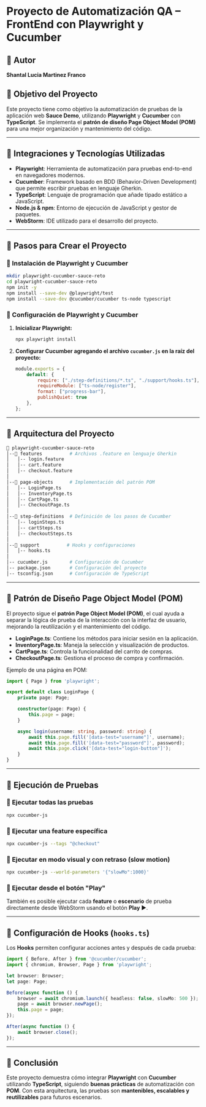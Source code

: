 # Proyecto de Automatización QA – FrontEnd con Playwright y Cucumber

## 📌 Autor
**Shantal Lucia Martinez Franco**

## 📌 Objetivo del Proyecto
Este proyecto tiene como objetivo la automatización de pruebas de la aplicación web **Sauce Demo**, utilizando **Playwright** y **Cucumber** con **TypeScript**. Se implementa el **patrón de diseño Page Object Model (POM)** para una mejor organización y mantenimiento del código.

---

## 📌 Integraciones y Tecnologías Utilizadas

- **Playwright**: Herramienta de automatización para pruebas end-to-end en navegadores modernos.
- **Cucumber**: Framework basado en BDD (Behavior-Driven Development) que permite escribir pruebas en lenguaje Gherkin.
- **TypeScript**: Lenguaje de programación que añade tipado estático a JavaScript.
- **Node.js & npm**: Entorno de ejecución de JavaScript y gestor de paquetes.
- **WebStorm**: IDE utilizado para el desarrollo del proyecto.

---

## 📌 Pasos para Crear el Proyecto

### 🔹 Instalación de Playwright y Cucumber
```sh
mkdir playwright-cucumber-sauce-reto
cd playwright-cucumber-sauce-reto
npm init -y
npm install --save-dev @playwright/test
npm install --save-dev @cucumber/cucumber ts-node typescript
```

### 🔹 Configuración de Playwright y Cucumber

1. **Inicializar Playwright:**
   ```sh
   npx playwright install
   ```

2. **Configurar Cucumber agregando el archivo `cucumber.js` en la raíz del proyecto:**
   ```js
   module.exports = {
       default: {
           require: ["./step-definitions/*.ts", "./support/hooks.ts"],
           requireModule: ["ts-node/register"],
           format: ["progress-bar"],
           publishQuiet: true
       },
   };
   ```

---

## 📌 Arquitectura del Proyecto

```sh
📂 playwright-cucumber-sauce-reto
│--📂 features          # Archivos .feature en lenguaje Gherkin
│   │-- login.feature
│   │-- cart.feature
│   │-- checkout.feature
│
│--📂 page-objects      # Implementación del patrón POM
│   │-- LoginPage.ts
│   │-- InventoryPage.ts
│   │-- CartPage.ts
│   │-- CheckoutPage.ts
│
│--📂 step-definitions  # Definición de los pasos de Cucumber
│   │-- loginSteps.ts
│   │-- cartSteps.ts
│   │-- checkoutSteps.ts
│
│--📂 support          # Hooks y configuraciones
│   │-- hooks.ts
│
│-- cucumber.js        # Configuración de Cucumber
│-- package.json       # Configuración del proyecto
│-- tsconfig.json      # Configuración de TypeScript
```

---

## 📌 Patrón de Diseño **Page Object Model (POM)**

El proyecto sigue el **patrón Page Object Model (POM)**, el cual ayuda a separar la lógica de prueba de la interacción con la interfaz de usuario, mejorando la reutilización y el mantenimiento del código.

- **LoginPage.ts**: Contiene los métodos para iniciar sesión en la aplicación.
- **InventoryPage.ts**: Maneja la selección y visualización de productos.
- **CartPage.ts**: Controla la funcionalidad del carrito de compras.
- **CheckoutPage.ts**: Gestiona el proceso de compra y confirmación.

Ejemplo de una página en POM:
```ts
import { Page } from 'playwright';

export default class LoginPage {
    private page: Page;

    constructor(page: Page) {
        this.page = page;
    }

    async login(username: string, password: string) {
        await this.page.fill('[data-test="username"]', username);
        await this.page.fill('[data-test="password"]', password);
        await this.page.click('[data-test="login-button"]');
    }
}
```

---

## 📌 Ejecución de Pruebas

### 🔹 Ejecutar todas las pruebas
```sh
npx cucumber-js
```

### 🔹 Ejecutar una feature específica
```sh
npx cucumber-js --tags "@checkout"
```

### 🔹 Ejecutar en modo visual y con retraso (slow motion)
```sh
npx cucumber-js --world-parameters '{"slowMo":1000}'
```

### 🔹 Ejecutar desde el botón "Play"
También es posible ejecutar cada **feature** o **escenario** de prueba directamente desde WebStorm usando el botón **Play ▶**.

---

## 📌 Configuración de Hooks (`hooks.ts`)

Los **Hooks** permiten configurar acciones antes y después de cada prueba:
```ts
import { Before, After } from '@cucumber/cucumber';
import { chromium, Browser, Page } from 'playwright';

let browser: Browser;
let page: Page;

Before(async function () {
    browser = await chromium.launch({ headless: false, slowMo: 500 });
    page = await browser.newPage();
    this.page = page;
});

After(async function () {
    await browser.close();
});
```

---

## 📌 Conclusión
Este proyecto demuestra cómo integrar **Playwright** con **Cucumber** utilizando **TypeScript**, siguiendo **buenas prácticas** de automatización con **POM**. Con esta arquitectura, las pruebas son **mantenibles, escalables y reutilizables** para futuros escenarios.

